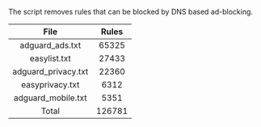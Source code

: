 The script removes rules that can be blocked by DNS based ad-blocking.


| File | Rules |
|:----:|:-----:|
| adguard_ads.txt | 65325 |
| easylist.txt | 27433 |
| adguard_privacy.txt | 22360 |
| easyprivacy.txt | 6312 |
| adguard_mobile.txt | 5351 |
| Total | 126781 |